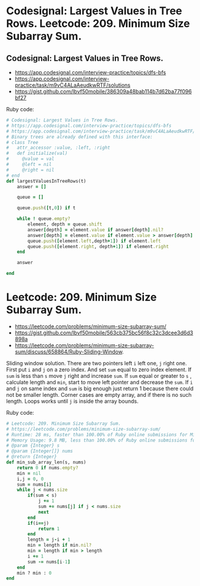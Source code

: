 
# Codesignal: Largest Values in Tree Rows. Leetcode: 209. Minimum Size Subarray Sum.

## Codesignal: Largest Values in Tree Rows.

- https://app.codesignal.com/interview-practice/topics/dfs-bfs
- https://app.codesignal.com/interview-practice/task/m9vC4ALaAeudkwRTF/solutions
- https://gist.github.com/lbvf50mobile/386309a48bab114b7d62ba77f096bf27

Ruby code:
```Ruby
# Codesignal: Largest Values in Tree Rows.
# https://app.codesignal.com/interview-practice/topics/dfs-bfs
# https://app.codesignal.com/interview-practice/task/m9vC4ALaAeudkwRTF/solutions
# Binary trees are already defined with this interface:
# class Tree
#   attr_accessor :value, :left, :right
#   def initialize(val)
#     @value = val
#     @left = nil
#     @right = nil
# end
def largestValuesInTreeRows(t)
    answer = []

    queue = []

    queue.push([t,0]) if t

    while ! queue.empty?
        element, depth = queue.shift
        answer[depth] = element.value if answer[depth].nil?
        answer[depth] = element.value if element.value > answer[depth]
        queue.push([element.left,depth+1]) if element.left
        queue.push([element.right, depth+1]) if element.right
    end

    answer 

end
```

# Leetcode: 209. Minimum Size Subarray Sum.

- https://leetcode.com/problems/minimum-size-subarray-sum/
- https://gist.github.com/lbvf50mobile/563cb375bc56f8c32c3dcee3d6d3898a
- https://leetcode.com/problems/minimum-size-subarray-sum/discuss/658864/Ruby-Sliding-Window.

Sliding window solution. There are two pointers left  `i` left one, `j` right one.  First put `i` and `j` on a zero index. And set `sum` equal to zero index element. If `sum` is  less than `s` move `j` right and increase `sum`. If `sum` equal or greater to `s` , calculate length and `min`, start to move left pointer and decrease the `sum`.  If `i` and `j` on same index  and `sum` is big enough just return 1 because there could not be smaller length. Corner cases are empty array, and if there is no such length.  Loops works until `j` is inside the array bounds.

Ruby code: 
```Ruby
# Leetcode: 209. Minimum Size Subarray Sum.
# https://leetcode.com/problems/minimum-size-subarray-sum/
# Runtime: 28 ms, faster than 100.00% of Ruby online submissions for Minimum Size Subarray Sum.
# Memory Usage: 9.8 MB, less than 100.00% of Ruby online submissions for Minimum Size Subarray Sum.
# @param {Integer} s
# @param {Integer[]} nums
# @return {Integer}
def min_sub_array_len(s, nums)
    return 0 if nums.empty?
    min = nil
    i,j = 0, 0
    sum = nums[i]
    while j < nums.size
        if(sum < s)
            j += 1
            sum += nums[j] if j < nums.size
            next
        end
        if(i==j)
            return 1
        end
        length = j-i + 1
        min = length if min.nil?
        min = length if min > length
        i += 1
        sum -= nums[i-1]
    end
    min ? min : 0
end
```